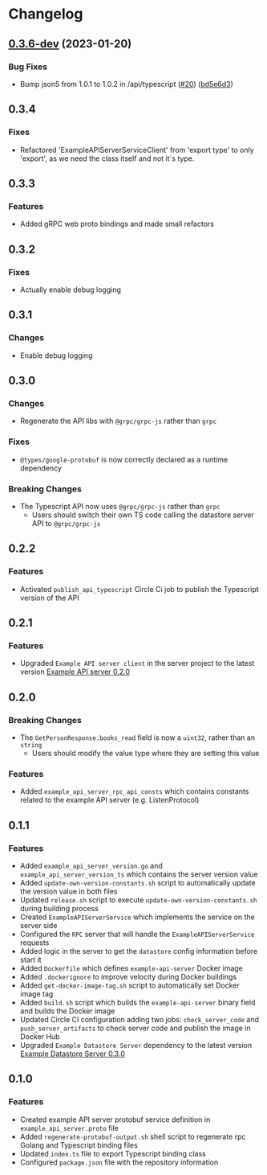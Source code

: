 # Changelog

## [0.3.6-dev](https://github.com/kurtosis-tech/example-api-server/compare/0.3.5-dev...0.3.6-dev) (2023-01-20)


### Bug Fixes

* Bump json5 from 1.0.1 to 1.0.2 in /api/typescript ([#20](https://github.com/kurtosis-tech/example-api-server/issues/20)) ([bd5e6d3](https://github.com/kurtosis-tech/example-api-server/commit/bd5e6d3db98ffbda6422baf20ed1237ef07c81a0))

## 0.3.4

### Fixes
* Refactored 'ExampleAPIServerServiceClient' from 'export type' to only 'export', as we need the class itself and not it`s type.

## 0.3.3

### Features
* Added gRPC web proto bindings and made small refactors


## 0.3.2
### Fixes
* Actually enable debug logging

## 0.3.1
### Changes
* Enable debug logging

## 0.3.0
### Changes
* Regenerate the API libs with `@grpc/grpc-js` rather than `grpc`

### Fixes
* `@types/google-protobuf` is now correctly declared as a runtime dependency

### Breaking Changes
* The Typescript API now uses `@grpc/grpc-js` rather than `grpc`
    * Users should switch their own TS code calling the datastore server API to `@grpc/grpc-js`

## 0.2.2
### Features
* Activated `publish_api_typescript` Circle Ci job to publish the Typescript version of the API

## 0.2.1
### Features
* Upgraded `Example API server client` in the server project to the latest version [Example API server 0.2.0](https://github.com/kurtosis-tech/example-api-server/blob/master/docs/changelog.md#020)

## 0.2.0
### Breaking Changes
* The `GetPersonResponse.books_read` field is now a `uint32`, rather than an `string`
    * Users should modify the value type where they are setting this value

### Features 
* Added `example_api_server_rpc_api_consts` which contains constants related to the example API server (e.g. ListenProtocol)

## 0.1.1
### Features
* Added `example_api_server_version.go` and `example_api_server_version_ts` which contains the server version value
* Added `update-own-version-constants.sh` script to automatically update the version value in both files
* Updated `release.sh` script to execute `update-own-version-constants.sh` during building process
* Created `ExampleAPIServerService` which implements the service on the server side
* Configured the `RPC` server that will handle the `ExampleAPIServerService` requests
* Added logic in the server to get the `datastore` config information before start it
* Added `Dockerfile` which defines `example-api-server` Docker image
* Added `.dockerignore` to improve velocity during Docker buildings
* Added `get-docker-image-tag.sh` script to automatically set Docker image tag
* Added `build.sh` script which builds the `example-api-server` binary field and builds the Docker image
* Updated Circle CI configuration adding two jobs: `check_server_code` and `push_server_artifacts` to check server code and publish the image in Docker Hub
* Upgraded `Example Datastore Server` dependency to the latest version [Example Datastore Server 0.3.0](https://github.com/kurtosis-tech/example-datastore-server/blob/master/CHANGELOG.md#030)

## 0.1.0
### Features
* Created example API server protobuf service definition in `example_api_server.proto` file
* Added `regenerate-protobuf-output.sh` shell script to regenerate rpc Golang and Typescript binding files
* Updated `index.ts` file to export Typescript binding class
* Configured `package.json` file with the repository information
